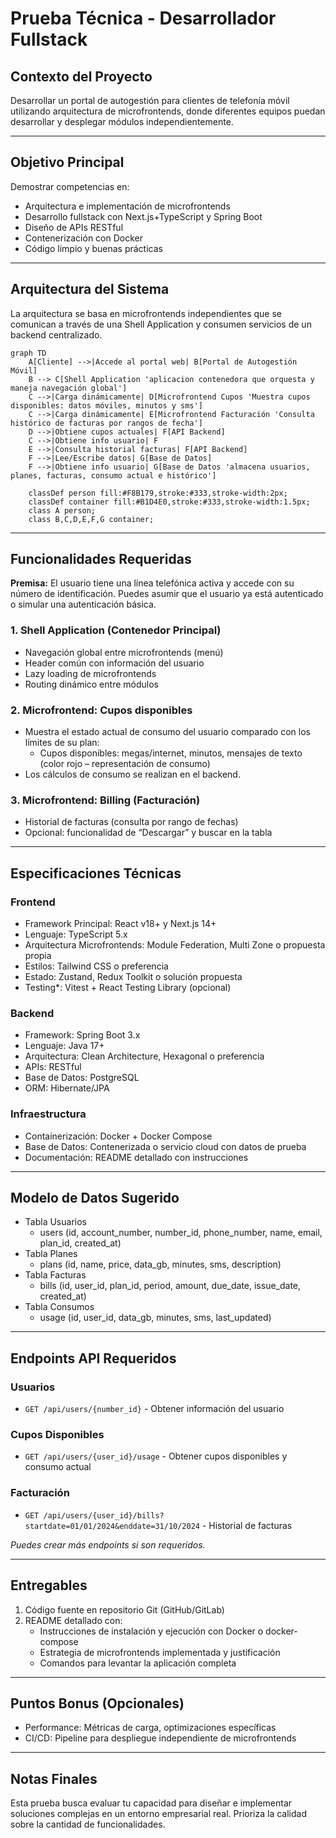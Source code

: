# Prueba Técnica - Desarrollador Fullstack

## Contexto del Proyecto
Desarrollar un portal de autogestión para clientes de telefonía móvil utilizando arquitectura de microfrontends, donde diferentes equipos puedan desarrollar y desplegar módulos independientemente.

---

## Objetivo Principal
Demostrar competencias en:
- Arquitectura e implementación de microfrontends
- Desarrollo fullstack con Next.js+TypeScript y Spring Boot
- Diseño de APIs RESTful
- Contenerización con Docker
- Código limpio y buenas prácticas

---

## Arquitectura del Sistema

La arquitectura se basa en microfrontends independientes que se comunican a través de una Shell Application y consumen servicios de un backend centralizado.

```mermaid
graph TD
    A[Cliente] -->|Accede al portal web| B[Portal de Autogestión Móvil]
    B --> C[Shell Application 'aplicacion contenedora que orquesta y maneja navegación global']
    C -->|Carga dinámicamente| D[Microfrontend Cupos 'Muestra cupos disponibles: datos móviles, minutos y sms']
    C -->|Carga dinámicamente| E[Microfrontend Facturación 'Consulta histórico de facturas por rangos de fecha']
    D -->|Obtiene cupos actuales| F[API Backend]
    C -->|Obtiene info usuario| F
    E -->|Consulta historial facturas| F[API Backend]
    F -->|Lee/Escribe datos| G[Base de Datos]
    F -->|Obtiene info usuario| G[Base de Datos 'almacena usuarios, planes, facturas, consumo actual e histórico']

    classDef person fill:#F8B179,stroke:#333,stroke-width:2px;
    classDef container fill:#B1D4E0,stroke:#333,stroke-width:1.5px;
    class A person;
    class B,C,D,E,F,G container;
```

---

## Funcionalidades Requeridas

**Premisa:** El usuario tiene una línea telefónica activa y accede con su número de identificación. Puedes asumir que el usuario ya está autenticado o simular una autenticación básica.

### 1. Shell Application (Contenedor Principal)
- Navegación global entre microfrontends (menú)
- Header común con información del usuario
- Lazy loading de microfrontends
- Routing dinámico entre módulos

### 2. Microfrontend: Cupos disponibles
- Muestra el estado actual de consumo del usuario comparado con los límites de su plan:
  - Cupos disponibles: megas/internet, minutos, mensajes de texto (color rojo – representación de consumo)
- Los cálculos de consumo se realizan en el backend.

### 3. Microfrontend: Billing (Facturación)
- Historial de facturas (consulta por rango de fechas)
- Opcional: funcionalidad de “Descargar” y buscar en la tabla

---

## Especificaciones Técnicas

### Frontend
- Framework Principal: React v18+ y Next.js 14+
- Lenguaje: TypeScript 5.x
- Arquitectura Microfrontends: Module Federation, Multi Zone o propuesta propia
- Estilos: Tailwind CSS o preferencia
- Estado: Zustand, Redux Toolkit o solución propuesta
- Testing*: Vitest + React Testing Library (opcional)

### Backend
- Framework: Spring Boot 3.x
- Lenguaje: Java 17+
- Arquitectura: Clean Architecture, Hexagonal o preferencia
- APIs: RESTful
- Base de Datos: PostgreSQL
- ORM: Hibernate/JPA

### Infraestructura
- Containerización: Docker + Docker Compose
- Base de Datos: Contenerizada o servicio cloud con datos de prueba
- Documentación: README detallado con instrucciones

---

## Modelo de Datos Sugerido

- Tabla Usuarios
  - users (id, account_number, number_id, phone_number, name, email, plan_id, created_at)
- Tabla Planes
  - plans (id, name, price, data_gb, minutes, sms, description)
- Tabla Facturas
  - bills (id, user_id, plan_id, period, amount, due_date, issue_date, created_at)
- Tabla Consumos
  - usage (id, user_id, data_gb, minutes, sms, last_updated)

---

## Endpoints API Requeridos

### Usuarios
- `GET /api/users/{number_id}` - Obtener información del usuario

### Cupos Disponibles
- `GET /api/users/{user_id}/usage` - Obtener cupos disponibles y consumo actual

### Facturación
- `GET /api/users/{user_id}/bills?startdate=01/01/2024&enddate=31/10/2024` - Historial de facturas

*Puedes crear más endpoints si son requeridos.*

---

## Entregables

1. Código fuente en repositorio Git (GitHub/GitLab)
2. README detallado con:
   - Instrucciones de instalación y ejecución con Docker o docker-compose
   - Estrategia de microfrontends implementada y justificación
   - Comandos para levantar la aplicación completa

---

## Puntos Bonus (Opcionales)
- Performance: Métricas de carga, optimizaciones específicas
- CI/CD: Pipeline para despliegue independiente de microfrontends

---

## Notas Finales
Esta prueba busca evaluar tu capacidad para diseñar e implementar soluciones complejas en un entorno empresarial real. Prioriza la calidad sobre la cantidad de funcionalidades. 
